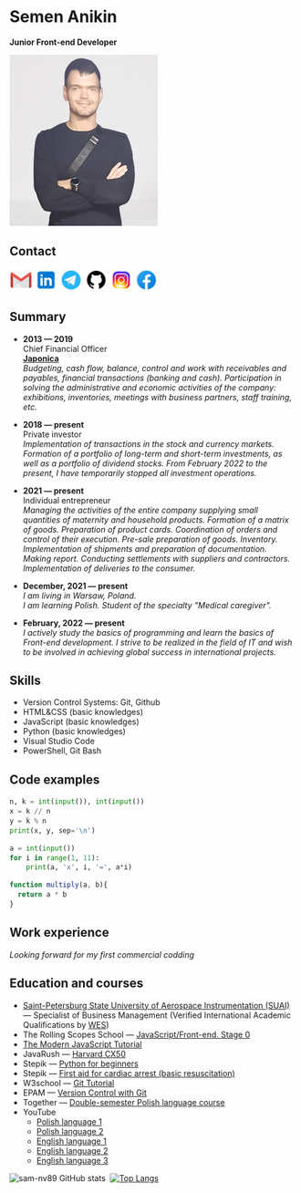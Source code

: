 # Semen Anikin  
**Junior Front-end Developer**  

<img src="logos/Sam.png" alt="CV Photo" height="300" width="260"/>

## Contact
<a href="mailto:sam.nv89@gmail.com" target="blank"><img src="logos/gmail.png" alt="Gmail" height="40" width="40"/></a>
<a href="https://linkedin.com/in/semen-anikin" target="blank"><img src="logos/linkedin.png" alt="Linkedin" height="40" width="40"/></a>
<a href="https://t.me/sam_nv" target="blank"><img src="logos/telegram.png" alt="Telegram" height="40" width="40"/></a>
<a href="https://github.com/sam-nv89" target="blank"><img src="logos/github.png" alt="Github" height="40" width="40"/></a>
<a href="https://www.instagram.com/simon.nv" target="blank"><img src="logos/instagram.png" alt="Instagram" height="40" width="40"/></a>
<a href="https://www.facebook.com/sam.anikin" target="blank"><img src="logos/facebook.png" alt="Facebook" height="40" width="40"/></a>

## Summary
* **2013 &mdash; 2019**  
Chief Financial Officer  
[**Japonica**](https://japonica.ru/)  
_Budgeting, cash flow, balance, control and work with receivables and payables, financial transactions (banking and cash). Participation in solving the administrative and economic activities of the company: exhibitions, inventories, meetings with business partners, staff training, etc._

* **2018 &mdash; present**  
Private investor  
_Implementation of transactions in the stock and currency markets. Formation of a portfolio of long-term and short-term investments, as well as a portfolio of dividend stocks.
From February 2022 to the present, I have temporarily stopped all investment operations._  

* **2021 &mdash; present**  
Individual entrepreneur  
_Managing the activities of the entire company supplying small quantities of maternity and household products.
Formation of a matrix of goods. Preparation of product cards. Coordination of orders and control of their execution. Pre-sale preparation of goods. Inventory. Implementation of shipments and preparation of documentation. Making report. Conducting settlements with suppliers and contractors. Implementation of deliveries to the consumer._

* **December, 2021 &mdash; present**  
_I am living in Warsaw, Poland.  
I am learning Polish. Student of the specialty "Medical caregiver"._

* **February, 2022 &mdash; present**  
_I actively study the basics of programming and learn the basics of Front-end development. I strive to be realized in the field of IT and wish to be involved in achieving global success in international projects._

## Skills  
* Version Control Systems: Git, Github
* HTML&CSS (basic knowledges)
* JavaScript (basic knowledges)
* Python (basic knowledges)
* Visual Studio Code
* PowerShell, Git Bash

## Code examples  
```Python
n, k = int(input()), int(input())
x = k // n
y = k % n
print(x, y, sep='\n')
```
```Python
a = int(input())
for i in range(1, 11):
    print(a, 'x', i, '=', a*i)
```
```JavaScript
function multiply(a, b){
  return a * b
}
```

## Work experience  
_Looking forward for my first commercial codding_

## Education and courses  
* [Saint-Petersburg State University of Aerospace Instrumentation (SUAI)](http://www.suai.ru/) &mdash; Specialist of Business Management (Verified International Academic Qualifications by [WES](https://badges.wes.org/Evidence?i=28bfaa59-d51a-437f-aee4-7b68a063e591&type=ca))
* The Rolling Scopes School &mdash; [JavaScript/Front-end. Stage 0](https://wearecommunity.io/events/js-stage0-rs-2022q2)
* [The Modern JavaScript Tutorial](https://javascript.info/)
* JavaRush &mdash; [Harvard CX50](https://javarush.ru/quests/QUEST_HARVARD_CS50)
* Stepik &mdash; [Python for beginners](https://stepik.org/course/58852/syllabus)
* Stepik &mdash; [First aid for cardiac arrest (basic resuscitation)](https://stepik.org/course/13222/syllabus)
* W3school &mdash; [Git Tutorial](https://www.w3schools.com/git/default.asp)
* EPAM &mdash; [Version Control with Git](https://learn.epam.com/detailsPage?id=601f195a-d408-4439-a16d-0630ed2a412e)
* Together &mdash; [Double-semester Polish language course](https://together-school.pl/ru/content/course/godovoj_minimalny/)
* YouTube  
    * [Polish language 1](https://youtube.com/playlist?list=PLoq6jgI26X9zQ6o5tPFp61stx_yP--3R8)
    * [Polish language 2](https://youtube.com/playlist?list=PLsqlYowH737T5hAxqs0wja9niCQoEGg7I)
    * [English language 1](https://youtube.com/playlist?list=PLgAndSPz7FYNVsE_rs5VdeZo-GhFjozfw)
    * [English language 2](https://youtube.com/playlist?list=PL6YSKdAvdI7a0xOB7J76NvAyzNK_CfpUF)
    * [English language 3](https://www.youtube.com/c/EnglexSchool/featured)

![sam-nv89 GitHub stats](https://github-readme-stats.vercel.app/api?username=sam-nv89&hide=contribs,prs)&nbsp; [![Top Langs](https://github-readme-stats.vercel.app/api/top-langs/?username=sam-nv89&langs_count=8)](https://github.com/anuraghazra/github-readme-stats)